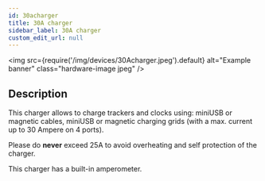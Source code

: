 ```yaml
---
id: 30acharger
title: 30A charger
sidebar_label: 30A charger
custom_edit_url: null
---
```


<img
  src={require('/img/devices/30Acharger.jpeg').default}
  alt="Example banner"
  class="hardware-image jpeg"
/>

## Description
This charger allows to charge trackers and clocks using: miniUSB or magnetic cables, miniUSB or magnetic charging grids (with a max. current up to 30 Ampere on 4 ports). 

Please do **never** exceed 25A to avoid overheating and self protection of the charger. 

This charger has a built-in amperometer.